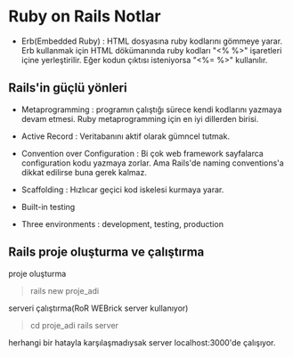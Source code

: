 # Ruby on Rails Notlar

* Erb(Embedded Ruby) : HTML dosyasına ruby kodlarını gömmeye yarar.
    Erb kullanmak için HTML dökümanında ruby kodları "<% %>" işaretleri içine yerleştirilir.
    Eğer kodun çıktısı isteniyorsa "<%= %>" kullanılır.
## Rails'in güçlü yönleri
* Metaprogramming : programın çalıştığı sürece kendi kodlarını yazmaya devam etmesi. Ruby metaprogramming için en iyi dillerden birisi.

* Active Record : Veritabanını aktif olarak gümncel tutmak.

* Convention over Configuration : Bi çok web framework sayfalarca configuration kodu yazmaya zorlar. Ama Rails'de naming conventions'a dikkat edilirse buna gerek kalmaz.

* Scaffolding : Hızlıcar geçici kod iskelesi kurmaya yarar.

* Built-in testing
* Three environments : development, testing, production

## Rails proje oluşturma ve çalıştırma

proje oluşturma
>rails new proje_adi

serveri çalıştırma(RoR WEBrick server kullanıyor)
>cd proje_adi
>rails server

herhangi bir hatayla karşılaşmadıysak server localhost:3000'de çalışıyor.
